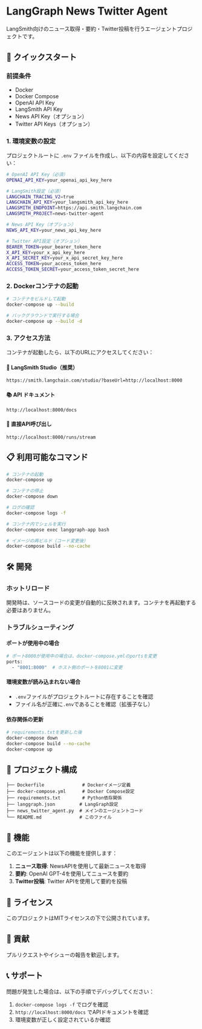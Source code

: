 # LangGraph News Twitter Agent

LangSmith向けのニュース取得・要約・Twitter投稿を行うエージェントプロジェクトです。

## 🚀 クイックスタート

### 前提条件

- Docker
- Docker Compose
- OpenAI API Key
- LangSmith API Key
- News API Key（オプション）
- Twitter API Keys（オプション）

### 1. 環境変数の設定

プロジェクトルートに `.env` ファイルを作成し、以下の内容を設定してください：

```bash
# OpenAI API Key（必須）
OPENAI_API_KEY=your_openai_api_key_here

# LangSmith設定（必須）
LANGCHAIN_TRACING_V2=true
LANGCHAIN_API_KEY=your_langsmith_api_key_here
LANGSMITH_ENDPOINT=https://api.smith.langchain.com
LANGSMITH_PROJECT=news-twitter-agent

# News API Key（オプション）
NEWS_API_KEY=your_news_api_key_here

# Twitter API設定（オプション）
BEARER_TOKEN=your_bearer_token_here
X_API_KEY=your_x_api_key_here
X_API_SECRET_KEY=your_x_api_secret_key_here
ACCESS_TOKEN=your_access_token_here
ACCESS_TOKEN_SECRET=your_access_token_secret_here
```

### 2. Dockerコンテナの起動

```bash
# コンテナをビルドして起動
docker-compose up --build

# バックグラウンドで実行する場合
docker-compose up --build -d
```

### 3. アクセス方法

コンテナが起動したら、以下のURLにアクセスしてください：

#### 🎨 LangSmith Studio（推奨）
```
https://smith.langchain.com/studio/?baseUrl=http://localhost:8000
```

#### 📚 API ドキュメント
```
http://localhost:8000/docs
```

#### 🔧 直接API呼び出し
```
http://localhost:8000/runs/stream
```

## 📋 利用可能なコマンド

```bash
# コンテナの起動
docker-compose up

# コンテナの停止
docker-compose down

# ログの確認
docker-compose logs -f

# コンテナ内でシェルを実行
docker-compose exec langgraph-app bash

# イメージの再ビルド（コード変更後）
docker-compose build --no-cache
```

## 🛠️ 開発

### ホットリロード

開発時は、ソースコードの変更が自動的に反映されます。コンテナを再起動する必要はありません。

### トラブルシューティング

#### ポートが使用中の場合
```bash
# ポート8000が使用中の場合は、docker-compose.ymlのportsを変更
ports:
  - "8001:8000"  # ホスト側のポートを8001に変更
```

#### 環境変数が読み込まれない場合
- `.env`ファイルがプロジェクトルートに存在することを確認
- ファイル名が正確に`.env`であることを確認（拡張子なし）

#### 依存関係の更新
```bash
# requirements.txtを更新した後
docker-compose down
docker-compose build --no-cache
docker-compose up
```

## 📁 プロジェクト構成

```
├── Dockerfile              # Dockerイメージ定義
├── docker-compose.yml      # Docker Compose設定
├── requirements.txt        # Python依存関係
├── langgraph.json         # LangGraph設定
├── news_twitter_agent.py  # メインのエージェントコード
└── README.md              # このファイル
```

## 🔧 機能

このエージェントは以下の機能を提供します：

1. **ニュース取得**: NewsAPIを使用して最新ニュースを取得
2. **要約**: OpenAI GPT-4を使用してニュースを要約
3. **Twitter投稿**: Twitter APIを使用して要約を投稿

## 📝 ライセンス

このプロジェクトはMITライセンスの下で公開されています。

## 🤝 貢献

プルリクエストやイシューの報告を歓迎します。

## 📞 サポート

問題が発生した場合は、以下の手順でデバッグしてください：

1. `docker-compose logs -f` でログを確認
2. `http://localhost:8000/docs` でAPIドキュメントを確認
3. 環境変数が正しく設定されているか確認
